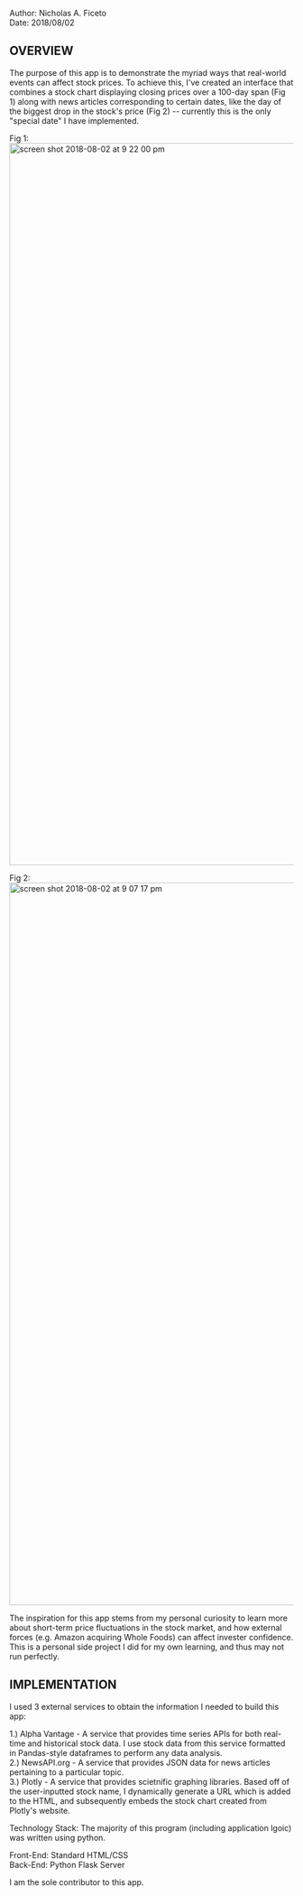 Author: Nicholas A. Ficeto <br>
Date: 2018/08/02

OVERVIEW
--------
The purpose of this app is to demonstrate the myriad ways that real-world events can affect stock prices.  To achieve this, 
I've created an interface that combines a stock chart displaying closing prices over a 100-day span (Fig 1) along with news articles
corresponding to certain dates, like the day of the biggest drop in the stock's price (Fig 2) -- currently this is the only "special date" I have implemented.

Fig 1:
<img width="1279" alt="screen shot 2018-08-02 at 9 22 00 pm" src="https://user-images.githubusercontent.com/16903793/43619110-3bb0c4d4-969a-11e8-8bbe-ac8d27d7ffa1.png">

Fig 2:
<img width="1280" alt="screen shot 2018-08-02 at 9 07 17 pm" src="https://user-images.githubusercontent.com/16903793/43618981-91129e6c-9699-11e8-8b23-f1bdf3b6f0bc.png">

The inspiration for this app stems from my personal curiosity to learn more about short-term price fluctuations in the stock
market, and how external forces (e.g. Amazon acquiring Whole Foods) can affect invester confidence.  This is a personal
side project I did for my own learning, and thus may not run perfectly.

IMPLEMENTATION
--------------
I used 3 external services to obtain the information I needed to build this app:

1.) Alpha Vantage - A service that provides time series APIs for both real-time and historical stock data.  I use stock data from this service formatted in Pandas-style dataframes to perform any data analysis. <br>
2.) NewsAPI.org - A service that provides JSON data for news articles pertaining to a particular topic. <br>
3.) Plotly - A service that provides scietnific graphing libraries.  Based off of the user-inputted stock name, I dynamically generate
a URL which is added to the HTML, and subsequently embeds the stock chart created from Plotly's website.

Technology Stack: The majority of this program (including application lgoic) was written using python.


Front-End: Standard HTML/CSS <br>
Back-End: Python Flask Server


I am the sole contributor to this app.
